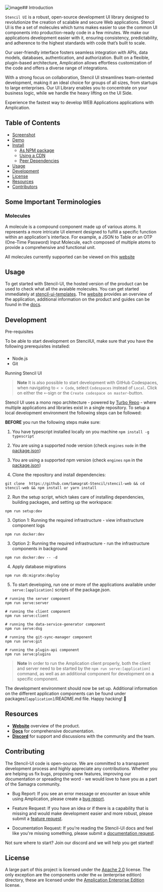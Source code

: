 ![image](https://github.com/SamagraX-Stencil/stencil-web/assets/88641794/72f410f8-4243-4d95-8879-e1c1c6a48772)## Introduction

`Stencil UI` is a robust, open-source development UI library designed to revolutionize the creation of scalable and secure Web applications. Stencil UI is the a set of molecules which turns makes easier to use the common UI components into  production-ready code in a few minutes. We make our applications development easier with it, ensuring consistency, predictability, and adherence to the highest standards with code that’s built to scale.

Our user-friendly interface fosters seamless integration with APIs, data models, databases, authentication, and authorization. Built on a flexible, plugin-based architecture, Amplication allows effortless customization of the code and offers a diverse range of integrations.

With a strong focus on collaboration, Stencil UI streamlines team-oriented development, making it an ideal choice for groups of all sizes, from startups to large enterprises. Our UI Library enables you to concentrate on your business logic, while we handle the heavy lifting on the UI Side.

Experience the fastest way to develop  WEB Applications applications with Amplication.
## Table of Contents
- [Screenshot](#screenshot)
- [Demo](#demo)
- [Install](#install)
  - [As NPM package](#as-npm-package)
  - [Using a CDN](#using-a-cdn)
  - [Peer Dependencies](#peer-dependencies)
- [Usage](#usage) 
- [Development](#development)
- [License](#license)
- [Resources](#Resources)
- [Contributors](#contributors)


## Some Important Terminologies
### Molecules
A molecule is a compound component made up of various atoms. It represents a more intricate UI element designed to fulfill a specific function within an application's interface. For example, a JSON to Table or an OTP (One-Time Password) Input Molecule, each composed of multiple atoms to provide a comprehensive and functional unit.

All molecules currently supported can be viewed on this  [website](https://stencil-ui-templates.vercel.app/)
 

## Usage 

To get started with Stencil-UI, the hosted version of the product can be used to check what all the avaiable molecules. You can get started immediately at [stencil-ui-templates](https://stencil-ui-templates.vercel.app/).   The [website]( https://stencil-ui-templates.vercel.app) provides an overview of the application, additional information on the product and guides can be found in the [docs](https://stencil-docs.vercel.app/).

## Development
Pre-requisites
 
To be able to start development on StencilUI, make sure that you have the following prerequisites installed:

###
- Node.js
- Git
 
Running Stencil UI
 

> **Note**
> It is also possible to start development with GitHub Codespaces, when navigating to `< > Code`, select `Codespaces` instead of `Local`. Click on either the `+`-sign or the `Create codespace on master`-button.

Stencil UI uses a mono repo architecture - powered by <a href="https://turbo.build/repo">Turbo Repo</a> - where multiple applications and libraries exist in a single repository. To setup a local development environment the following steps can be followed:

**BEFORE** you run the following steps make sure:
1. You have typescript installed locally on you machine ```npm install -g typescript```
2. You are using a supported node version (check `engines` `node` in the [package.json](./package.json))
3. You are using a supported npm version (check `engines` `npm` in the [package.json](./package.json))
 


1. Clone the repository and install dependencies:
```shell
git clone  https://github.com/SamagraX-Stencil/stencil-web && cd stencil-web && npm install or yarn install
```

2. Run the setup script, which takes care of installing dependencies, building packages, and setting up the workspace:
```shell
npm run setup:dev
```

3. Option 1: Running the required infrastructure - view infrastructure component logs


```shell
npm run docker:dev
```
3. Option 2: Running the required infrastructure - run the infrastructure components in background
```shell
npm run docker:dev -- -d
```

4. Apply database migrations
```shell
npm run db:migrate:deploy
```

5. To start developing, run one or more of the applications available under `serve:[application]` scripts of the package.json.

```shell
# running the server component
npm run serve:server

# running the client component
npm run serve:client

# running the data-service-generator component
npm run serve:dsg

# running the git-sync-manager component
npm run serve:git

# running the plugin-api component
npm run serve:plugins
```

> **Note**
> In order to run the Amplication client properly, both the client and server need to be started by the `npm run serve:[application]` command, as well as an additional component for development on a specific component.

The development environment should now be set up. Additional information on the different application components can be found under packages/`[application]`/README.md file. Happy hacking! 👾
</details>

## Resources

- **[Website](https://stencil-ui-templates.vercel.app/)** overview of the product.
- **[Docs](https://stencil-docs.vercel.app/)** for comprehensive documentation.
- **[Discord](https: )** for support and discussions with the community and the team.
 
## Contributing

The Stencil-UI code is open-source. We are committed to a transparent development process and highly appreciate any contributions. Whether you are helping us fix bugs, proposing new features, improving our documentation or spreading the word - we would love to have you as a part of the Samagra community.  

- Bug Report: If you see an error message or encounter an issue while using Amplication, please create a [bug report]( https://github.com/SamagraX-Stencil/stencil-web/issues/new).

- Feature Request: If you have an idea or if there is a capability that is missing and would make development easier and more robust, please submit a [feature request]( https://github.com/SamagraX-Stencil/stencil-web/issues/new).

- Documentation Request: If you're reading the Stencil-UI docs and feel like you're missing something, please submit a [documentation request](https://github.com/SamagraX-Stencil/stencil-web/issues/new).

Not sure where to start? Join our discord and we will help you get started!
 

## License

A large part of this project is licensed under the [Apache 2.0](./LICENSE) license. The only exception are the components under the `ee` (enterprise edition) directory, these are licensed under the [Amplication Enterprise Edition](./ee/LICENSE) license.
